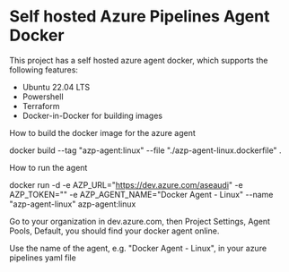 # Self hosted Azure Pipelines Agent Docker

This project has a self hosted azure agent docker, which supports the following features:
* Ubuntu 22.04 LTS
* Powershell
* Terraform
* Docker-in-Docker for building images

How to build the docker image for the azure agent

docker build --tag "azp-agent:linux" --file "./azp-agent-linux.dockerfile" .

How to run the agent

docker run -d -e AZP_URL="https://dev.azure.com/aseaudi" -e AZP_TOKEN="<PERSONAL TOKEN>" -e AZP_AGENT_NAME="Docker Agent - Linux" --name "azp-agent-linux" azp-agent:linux

Go to your organization in dev.azure.com, then Project Settings, Agent Pools, Default, you should find your docker agent online.

Use the name of the agent, e.g. "Docker Agent - Linux", in your azure pipelines yaml file


